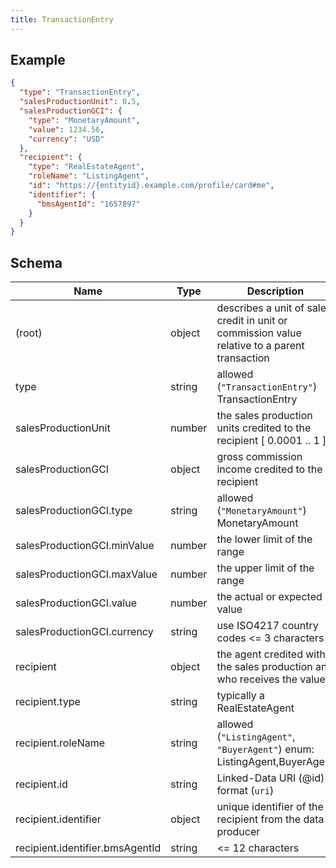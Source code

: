 ```yaml
---
title: TransactionEntry
---
```

## Example



```json
{
  "type": "TransactionEntry",
  "salesProductionUnit": 0.5,
  "salesProductionGCI": {
    "type": "MonetaryAmount",
    "value": 1234.56,
    "currency": "USD"
  },
  "recipient": {
    "type": "RealEstateAgent",
    "roleName": "ListingAgent",
    "id": "https://{entityid}.example.com/profile/card#me",
    "identifier": {
      "bmsAgentId": "1657897"
    }
  }
}
```

## Schema

| Name | Type | Description |
|---|---|---|
| (root) | object | describes a unit of sales credit in unit or commission value relative to a parent transaction |
| type | string | allowed (`"TransactionEntry"`) TransactionEntry |
| salesProductionUnit | number | the sales production units credited to the recipient [ 0.0001 .. 1 ] |
| salesProductionGCI | object | gross commission income credited to the recipient |
| salesProductionGCI.type | string | allowed (`"MonetaryAmount"`) MonetaryAmount |
| salesProductionGCI.minValue | number | the lower limit of the range |
| salesProductionGCI.maxValue | number | the upper limit of the range |
| salesProductionGCI.value | number | the actual or expected value |
| salesProductionGCI.currency | string | use ISO4217 country codes <= 3 characters |
| recipient | object | the agent credited with the sales production and who receives the value |
| recipient.type | string | typically a RealEstateAgent |
| recipient.roleName | string | allowed (`"ListingAgent"`, `"BuyerAgent"`) enum: ListingAgent,BuyerAgent |
| recipient.id | string | Linked-Data URI (@id) format (`uri`) |
| recipient.identifier | object | unique identifier of the recipient from the data producer |
| recipient.identifier.bmsAgentId | string |  <= 12 characters |

